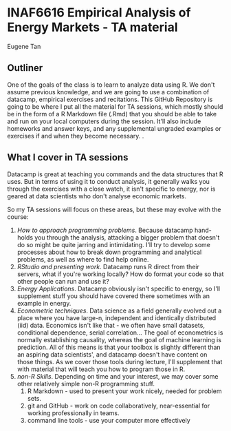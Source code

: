 # INAF6616 Empirical Analysis of Energy Markets - TA material
Eugene Tan

## Outliner
One of the goals of the class is to learn to analyze data using R.  We don't assume previous knowledge, and we are going to use a combination of datacamp, empirical exercises and recitations.  This GitHub Repository is going to be where I put all the material for TA sessions, which mostly should be in the form of a R Markdown file (.Rmd) that you should be able to take and run on your local computers during the session. It'll also include homeworks and answer keys, and any supplemental ungraded examples or exercises if and when they become necessary. .

## What I cover in TA sessions
Datacamp is great at teaching you commands and the data structures that R uses.
But in terms of using it to conduct analysis, it generally walks you through the exercises with a close watch, it isn't specific to energy, nor is geared at data scientists who don't analyse economic markets. 

So my TA sessions will focus on these areas, but these may evolve with the course:

1. *How to approach programming problems*. Because datacamp hand-holds you through the analysis, attacking a bigger problem that doesn't do so might be quite jarring and intimidating. I'll try to develop some processes about how to break down programming and analytical problems, as well as where to find help online.
1. *RStudio and presenting work*. Datacamp runs R direct from their servers, what if you're working locally? How do format your code so that other people can run and use it?
1. *Energy Applications*. Datacamp obviously isn't specific to energy, so I'll supplement stuff you should have covered there sometimes with an example in energy.
1. *Econometric techniques*. Data science as a field generally evolved out a place where you have large-n, independent and identically distributed (iid) data. Economics isn't like that - we often have small datasets, conditional dependence, serial correlation... The goal of econometrics is normally establishing causality, whereas the goal of machine learning is prediction. All of this means is that your toolbox is slightly different than an aspiring data scientists', and datacamp doesn't have content on those things. As we cover those tools during lecture, I'll supplement that with material that will teach you how to program those in R. 
1. *non-R Skills*. Depending on time and your interest, we may cover some other relatively simple non-R programming stuff. 
    1. R Markdown - used to present your work nicely, needed for problem sets.
    1. git and GitHub - work on code collaboratively, near-essential for working professionally in teams.
    1. command line tools - use your computer more effectively 